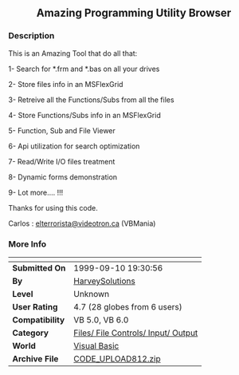 ﻿<div align="center">

## Amazing Programming Utility Browser


</div>

### Description

This is an Amazing Tool that do all that:

1- Search for *.frm and *.bas on all your drives

2- Store files info in an MSFlexGrid

3- Retreive all the Functions/Subs from all the files

4- Store Functions/Subs info in an MSFlexGrid

5- Function, Sub and File Viewer

6- Api utilization for search optimization

7- Read/Write I/O files treatment

8- Dynamic forms demonstration

9- Lot more.... !!!

Thanks for using this code.

Carlos : elterrorista@videotron.ca (VBMania)
 
### More Info
 


<span>             |<span>
---                |---
**Submitted On**   |1999-09-10 19:30:56
**By**             |[HarveySolutions](https://github.com/Planet-Source-Code/PSCIndex/blob/master/ByAuthor/harveysolutions.md)
**Level**          |Unknown
**User Rating**    |4.7 (28 globes from 6 users)
**Compatibility**  |VB 5\.0, VB 6\.0
**Category**       |[Files/ File Controls/ Input/ Output](https://github.com/Planet-Source-Code/PSCIndex/blob/master/ByCategory/files-file-controls-input-output__1-3.md)
**World**          |[Visual Basic](https://github.com/Planet-Source-Code/PSCIndex/blob/master/ByWorld/visual-basic.md)
**Archive File**   |[CODE\_UPLOAD812\.zip](https://github.com/Planet-Source-Code/harveysolutions-amazing-programming-utility-browser__1-3464/archive/master.zip)








